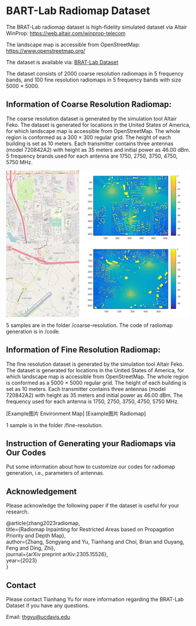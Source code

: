 # BART-Lab Radiomap Dataset
The BRAT-Lab radiomap dataset is high-fidelity simulated dataset via Altair WinProp: https://web.altair.com/winprop-telecom

The landscape map is accessible from OpenStreetMap: https://www.openstreetmap.org/

The dataset is available via: [BRAT-Lab Dataset](https://www.dropbox.com/scl/fo/kua86qnk1aukt8i4f2rma/h?rlkey=j82kiq4dgaw3l0bzbeyfvv4oi&dl=0)

The dataset consists of 2000 coarse resolution radiomaps in 5 frequency bands, and 100 fine resolution radiomaps in 5 frequency bands with size 5000 × 5000.

## Information of Coarse Resolution Radiomap:
The coarse resolution dataset is generated by the simulation tool Altair Feko. The dataset is generated for locations in the United States of America, for which landscape map is accessible from OpenStreetMap. 
The whole region is conformed as a 300 × 300 regular grid. The height of each building is set as 10 meters. 
Each transmitter contains three antennas (model 720842A2) with height as 35 meters and initial power as 46.00 dBm. 
5 frequency brands used for each antenna are 1750, 2750, 3750, 4750, 5750 MHz.

<div>
<img src="https://github.com/BRATLab-UCD/Radiomap-Data/blob/main/examples/3750MHz_1604_urbanmap.png?raw=true" width="200" height="200" align="center">
<img src="https://github.com/BRATLab-UCD/Radiomap-Data/blob/main/examples/3750MHz_1604_radiomap.png?raw=true" width="300" height="200" align="center">
</div>
<div>
<img src="https://github.com/BRATLab-UCD/Radiomap-Data/blob/main/examples/3750MHz_1700_urbanmap.png?raw=true" width="200" height="200" align="center">
<img src="https://github.com/BRATLab-UCD/Radiomap-Data/blob/main/examples/3750MHz_1700_radiomap.png?raw=true" width="300" height="200" align="center">
</div>

5 samples are in the folder /coarse-resolution. The code of radiomap generation is in /code.

## Information of Fine Resolution Radiomap:
The fine resolution dataset is generated by the simulation tool Altair Feko. The dataset is generated for locations in the United States of America, for which landscape map is accessible from OpenStreetMap. 
The whole region is conformed as a 5000 × 5000 regular grid. The height of each building is set as 10 meters. 
Each transmitter contains three antennas (model 720842A2) with height as 35 meters and initial power as 46.00 dBm. 
The frequency used for each antenna is 1750, 2750, 3750, 4750, 5750 MHz. 

[Example图片 Environment Map] [Example图片 Radiomap]

1 sample is in the folder /fine-resolution.

## Instruction of Generating your Radiomaps via Our Codes
Put some information about how to customize our codes for radiomap generation, i.e., parameters of antennas.

## Acknowledgement
Please acknowledge the following paper if the dataset is useful for your research.

@article{zhang2023radiomap,<br/>
  title={Radiomap Inpainting for Restricted Areas based on Propagation Priority and Depth Map}, <br/>
  author={Zhang, Songyang and Yu, Tianhang and Choi, Brian and Ouyang, Feng and Ding, Zhi},<br/>
  journal={arXiv preprint arXiv:2305.15526}, <br/>
  year={2023} <br/>
}

## Contact
Please contact Tianhang Yu for more information regarding the BRAT-Lab Dataset if you have any questions.

Email: thgyu@ucdavis.edu

